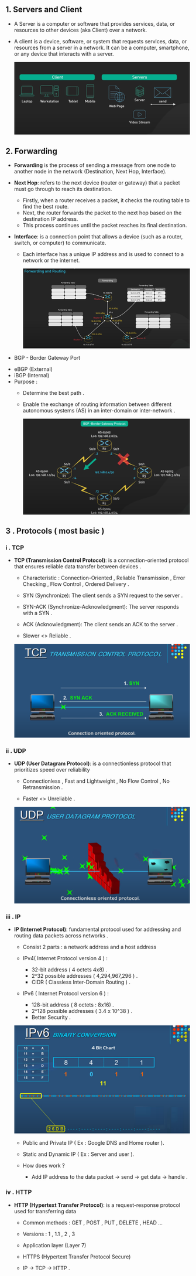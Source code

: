 ## 1. Servers and Client  
* A Server is a computer or software that provides services, data, or resources to other devices (aka Client) over a network.  
* A client is a device, software, or system that requests services, data, or resources from a server in a network. It can be a computer, smartphone, or any device that interacts with a server.

    ![Server and Client model ](../[w0]OverviewNetworkAndLinux/ImagesNetwork/ServerClient.png)

## 2. Forwarding  
* **Forwarding** is the process of sending a message from one node to another node in the network (Destination, Next Hop, Interface).  

* **Next Hop**: refers to the next device (router or gateway) that a packet must go through to reach its destination.  
    - Firstly, when a router receives a packet, it checks the routing table to find the best route.  
    - Next, the router forwards the packet to the next hop based on the destination IP address.  
    - This process continues until the packet reaches its final destination.  

* **Interface**: is a connection point that allows a device (such as a router, switch, or computer) to communicate.  
    - Each interface has a unique IP address and is used to connect to a network or the internet.  

        ![Process of forwarding ](../[w0]OverviewNetworkAndLinux/ImagesNetwork/Forwarding.png)

* BGP - Border Gateway Port 
- eBGP (External)
- iBGP (Internal) 
- Purpose : 
    - Determine the best path .
    - Enable the exchange of routing information between different autonomous systems (AS) in an inter-domain or inter-network .

        ![BGP](../[w0]OverviewNetworkAndLinux/ImagesNetwork/BGP.png)

## 3 . Protocols ( most basic )

### i . TCP 
* **TCP (Transmission Control Protocol)**: is a connection-oriented protocol that ensures reliable data transfer between devices .
    * Characteristic : Connection-Oriented , Reliable Transmission , Error Checking , Flow Control , Ordered Delivery .

    *  SYN (Synchronize): The client sends a SYN request to the server .
    *  SYN-ACK (Synchronize-Acknowledgment): The server responds with a SYN .
    *  ACK (Acknowledgment): The client sends an ACK to the server .

    * Slower <> Reliable .

    ![Process of TCP ](../[w0]OverviewNetworkAndLinux/ImagesNetwork/TCP.png)

### ii . UDP 
* **UDP (User Datagram Protocol)**: is a connectionless protocol that prioritizes speed over reliability

    * Connectionless , Fast and Lightweight , No Flow Control , No Retransmission .

    * Faster <> Unreliable .

    ![Process of UDP ](../[w0]OverviewNetworkAndLinux/ImagesNetwork/UDP.png)

### iii . IP 
* **IP (Internet Protocol)**:  fundamental protocol used for addressing and routing data packets across networks . 
    * Consist 2 parts : a network address and a host address  

    * IPv4( Internet Protocol version 4 ) :
        - 32-bit address ( 4 octets 4x8) .
        - 2^32 possible addresses ( 4,294,967,296 ) .
        - CIDR ( Classless Inter-Domain Routing ) .
    * IPv6 ( Internet Protocol version 6 ) :
        - 128-bit address ( 8 octets : 8x16) .
        - 2^128 possible addresses ( 3.4 x 10^38 ) .
        - Better Security .

    ![IPv6 Address ](../[w0]OverviewNetworkAndLinux/ImagesNetwork/IPv6.png)
    
    * Public and Private IP ( Ex : Google DNS and Home router ).

    * Static and Dynamic IP ( Ex : Server and user ).

    * How does work ? 
        - Add IP address to the data packet -> send -> get data -> handle .


### iv . HTTP 
* **HTTP (Hypertext Transfer Protocol)**: is a request-response protocol used for transferring data
    * Common methods : GET , POST , PUT , DELETE , HEAD ...
    * Versions : 1 , 1.1 , 2 , 3 
    * Application layer (Layer 7)
    * HTTPS (Hypertext Transfer Protocol Secure)

    * IP -> TCP -> HTTP .


